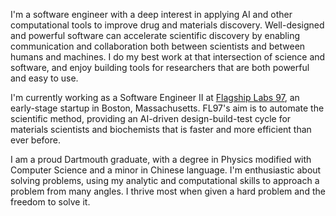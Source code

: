 <!-- markdownlint-disable MD041 -->

I'm a software engineer with a deep interest in applying AI and other
computational tools to improve drug and materials discovery. Well-designed and
powerful software can accelerate scientific discovery by enabling communication
and collaboration both between scientists and between humans and machines. I do
my best work at that intersection of science and software, and enjoy building
tools for researchers that are both powerful and easy to use.

I'm currently working as a Software Engineer II at [Flagship Labs
97](https://www.flagshippioneering.com/), an early-stage startup in Boston,
Massachusetts. FL97's aim is to automate the scientific method, providing an
AI-driven design-build-test cycle for materials scientists and biochemists that
is faster and more efficient than ever before.

I am a proud Dartmouth graduate, with a degree in Physics modified with Computer
Science and a minor in Chinese language. I'm enthusiastic about solving
problems, using my analytic and computational skills to approach a problem from
many angles. I thrive most when given a hard problem and the freedom to solve
it.
